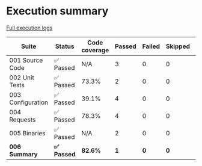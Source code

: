 # Execution summary

[Full execution logs](https://madworx.github.io/caddy-put-upload/results/5394628387/log.html)

| Suite | Status | Code coverage | Passed | Failed | Skipped | Time duration | Links |
| --- | --- | --- | --- | --- | --- | --- | --- |
| 001 Source Code | ✅ Passed | N/A | 3 | 0 | 0 | 85.897s |  |
| 002 Unit Tests | ✅ Passed | 73.3% | 2 | 0 | 0 | 15.735s | [Report](https://madworx.github.io/caddy-put-upload/results/5394628387/002_unit_tests.coverage.html), [Coverage](https://madworx.github.io/caddy-put-upload/results/5394628387/002_unit_tests.coverage) |
| 003 Configuration | ✅ Passed | 39.1% | 4 | 0 | 0 | 8.041s | [Report](https://madworx.github.io/caddy-put-upload/results/5394628387/003_configuration.coverage.html), [Coverage](https://madworx.github.io/caddy-put-upload/results/5394628387/003_configuration.coverage) |
| 004 Requests | ✅ Passed | 78.3% | 4 | 0 | 0 | 4.35s | [Report](https://madworx.github.io/caddy-put-upload/results/5394628387/004_requests.coverage.html), [Coverage](https://madworx.github.io/caddy-put-upload/results/5394628387/004_requests.coverage) |
| 005 Binaries | ✅ Passed | N/A | 2 | 0 | 0 | 141.529s |  |
| **006 Summary** | **✅ Passed** | **82.6%** | **1** | **0** | **0** | **1.041s** | **[Report](https://madworx.github.io/caddy-put-upload/results/5394628387/006_summary.coverage.html), [Coverage](https://madworx.github.io/caddy-put-upload/results/5394628387/006_summary.coverage)** |
